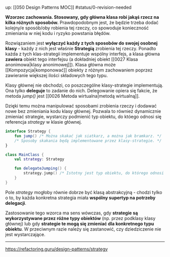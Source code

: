 up: [[050 Design Patterns MOC]]
#status/0-revision-needed 

**Wzorzec zachowania. Stosowany, gdy główna klasa robi jakąś rzecz na kilka różnych sposobów.** Prawdopodobnym jest, że będzie trzeba dodać kolejny/e sposób/oby robienia tej rzeczy, co spowoduje konieczność zmieniania w niej kodu i ryzyko powstania błędów.

Rozwiązaniem jest **wyłączyć każdy z tych sposobów do swojej osobnej klasy** - każdy z nich jest właśnie **Strategią** zrobienia tej rzeczy. Ponadto każda z tych klas-strategii implementuje wspólny interfejs, a klasa główna **zawiera** obiekt tego interfejsu (a dokładniej obiekt [[0027 Klasa anonimowa|klasy anonimowej]]).
Klasa główna może [[Kompozycja|komponować]] obiekty z różnym zachowaniem poprzez zawieranie większej ilości składowych tego typu.

Klasy głównej nie obchodzi, co poszczególne klasy-strategie implementują. Ona tylko **deleguje** to zadanie do nich. Delegowanie opiera się fakcie, że metoda *jump()* jest [[0026 Metoda wirtualna|metodą wirtualną]].

Dzięki temu można manipulować sposobami zrobienia rzeczy i dodawać nowe bez zmieniania kodu klasy głównej. Pozwala to również dynamicznie zmieniać strategie, wystarczy podmienić typ obiektu, do któego odnosi się referencja *strategy* w klasie głównej.

```kotlin
interface Strategy { 
	fun jump() /* Można skakać jak siatkarz, a można jak bramkarz. */
	/* Sposoby skakania będą implementowane przez klasy-strategie. */
}

class MainClass {
	val strategy: Strategy

	fun delegateJumping() {
		strategy.jump() /* Istotny jest typ obiektu, do którego odnosi się referencja 'strategy'. Od niego zależy, która implementacja zostanie wywołana. */
	}
}
```

Pole *strategy* mogłoby równie dobrze być klasą abstrakcyjną - chodzi tylko o to, by każda konkretna strategia miała **wspólny supertyp na potrzeby delegacji**.

Zastosowanie tego wzorca ma sens wówczas, gdy **strategie są wykorzystywane przez różne typy obiektów** (np. przez podklasy klasy głównej) lub gdy **strategie te mogą się zmieniać dla konkretnego typu obiektu**. W przeciwnym razie należy się zastanowić, czy dziedziczenie nie jest wystarczające.

---
https://refactoring.guru/design-patterns/strategy